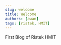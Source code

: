 ```yaml
---
slug: welcome
title: Welcome
authors: [awan]
tags: [ristek, HMIT]
---
```


First Blog of Ristek HMIT

